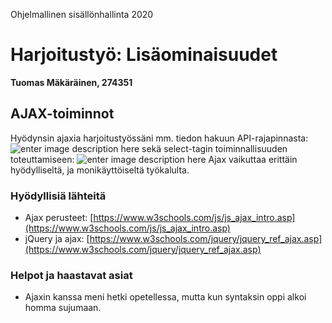 ﻿Ohjelmallinen sisällönhallinta 2020
# Harjoitustyö: Lisäominaisuudet
**Tuomas Mäkäräinen, 274351**
## AJAX-toiminnot
 Hyödynsin ajaxia harjoitustyössäni mm. tiedon hakuun API-rajapinnasta:
![enter image description here](https://raw.githubusercontent.com/tuomak-uni/ohsiha/5ee93edb0ac174cb61c6340a9600b8250e5ab256/Harjoitusty%C3%B6/kuvat/ajax_query.png)
sekä select-tagin toiminnallisuuden toteuttamiseen:
![enter image description here](https://raw.githubusercontent.com/tuomak-uni/ohsiha/5ee93edb0ac174cb61c6340a9600b8250e5ab256/Harjoitusty%C3%B6/kuvat/ajax_select.png)
Ajax vaikuttaa erittäin hyödylliseltä, ja monikäyttöiseltä työkalulta.

### Hyödyllisiä lähteitä
* Ajax perusteet: [https://www.w3schools.com/js/js_ajax_intro.asp](https://www.w3schools.com/js/js_ajax_intro.asp)
* jQuery ja ajax: [https://www.w3schools.com/jquery/jquery_ref_ajax.asp](https://www.w3schools.com/jquery/jquery_ref_ajax.asp)
### Helpot ja haastavat asiat
* Ajaxin kanssa meni hetki opetellessa, mutta kun syntaksin oppi alkoi homma sujumaan.

